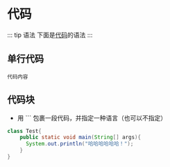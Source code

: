 #  代码

::: tip 语法
下面是[代码]()的语法
:::

## 单行代码

```代码内容```

## 代码块

+ 用 ``` 包裹一段代码，并指定一种语言（也可以不指定）

```java
class Test{
    public static void main(String[] args){
      System.out.println("哈哈哈哈哈哈！");
    }
}
```

